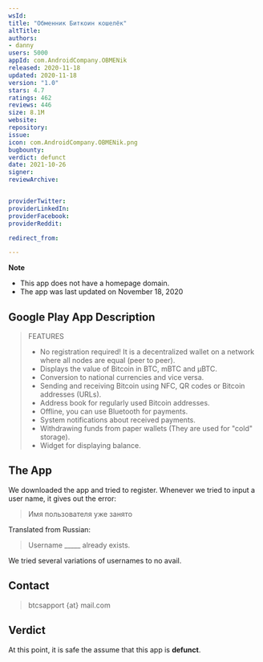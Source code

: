 ```yaml
---
wsId: 
title: "Обменник Биткоин кошелёк"
altTitle: 
authors:
- danny
users: 5000
appId: com.AndroidCompany.OBMENik
released: 2020-11-18
updated: 2020-11-18
version: "1.0"
stars: 4.7
ratings: 462
reviews: 446
size: 8.1M
website: 
repository: 
issue: 
icon: com.AndroidCompany.OBMENik.png
bugbounty: 
verdict: defunct
date: 2021-10-26
signer: 
reviewArchive:


providerTwitter: 
providerLinkedIn: 
providerFacebook: 
providerReddit: 

redirect_from:

---
```



**Note** 
- This app does not have a homepage domain. 
- The app was last updated on November 18, 2020

## Google Play App Description

> FEATURES
>
> - No registration required! It is a decentralized wallet on a network where all nodes are equal (peer to peer).
> - Displays the value of Bitcoin in BTC, mBTC and µBTC.
> - Conversion to national currencies and vice versa.
> - Sending and receiving Bitcoin using NFC, QR codes or Bitcoin addresses (URLs).
> - Address book for regularly used Bitcoin addresses.
> - Offline, you can use Bluetooth for payments.
> - System notifications about received payments.
> - Withdrawing funds from paper wallets (They are used for "cold" storage).
> - Widget for displaying balance.

## The App

We downloaded the app and tried to register. Whenever we tried to input a user name, it gives out the error: 

> Имя пользователя уже занято

Translated from Russian:

> Username _____ already exists.

We tried several variations of usernames to no avail.

## Contact

> btcsapport {at} mail.com

## Verdict

At this point, it is safe the assume that this app is **defunct**.

